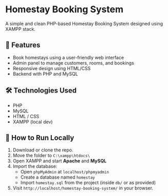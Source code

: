 # Homestay Booking System

A simple and clean PHP-based Homestay Booking System designed using XAMPP stack.

## 📌 Features

- Book homestays using a user-friendly web interface
- Admin panel to manage customers, rooms, and bookings
- Responsive design using HTML/CSS
- Backend with PHP and MySQL

## 🛠️ Technologies Used

- PHP
- MySQL
- HTML / CSS
- XAMPP (local dev)

## 🚀 How to Run Locally

1. Download or clone the repo.
2. Move the folder to `C:\xampp\htdocs\`
3. Open XAMPP and start **Apache** and **MySQL**
4. Import the database:
   - Open `phpMyAdmin` at `localhost/phpmyadmin`
   - Create a database named `homestay`
   - Import `homestay.sql` from the project (inside `db/` or as provided)
5. Visit `http://localhost/homestay-booking-system/` in your browser.




